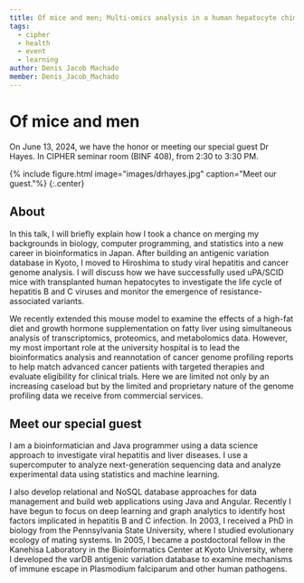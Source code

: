 ```yaml
---
title: Of mice and men; Multi-omics analysis in a human hepatocyte chimeric mouse model and tumor genome profiling at a cancer genome expert panel in Japan
tags:
  - cipher
  - health
  - event
  - learning
author: Denis Jacob Machado
member: Denis_Jacob_Machado
---
```


# Of mice and men

On June 13, 2024, we have the honor or meeting our special guest Dr Hayes. In CIPHER seminar room (BINF 408), from 2:30 to 3:30 PM.

{% include figure.html image="images/drhayes.jpg" caption="Meet our guest."%}
{:.center}

## About

In this talk, I will briefly explain how I took a chance on merging my backgrounds in biology, computer programming, and statistics into a new career in bioinformatics in Japan. After building an antigenic variation database in Kyoto, I moved to Hiroshima to study viral hepatitis and cancer genome analysis. I will discuss how we have successfully used uPA/SCID mice with transplanted human hepatocytes to investigate the life cycle of hepatitis B and C viruses and monitor the emergence of resistance-associated variants.

We recently extended this mouse model to examine the effects of a high-fat diet and growth hormone supplementation on fatty liver using simultaneous analysis of transcriptomics, proteomics, and metabolomics data. However, my most important role at the university hospital is to lead the bioinformatics analysis and reannotation of cancer genome profiling reports to help match advanced cancer patients with targeted therapies and evaluate eligibility for clinical trials. Here we are limited not only by an increasing caseload but by the limited and proprietary nature of the genome profiling data we receive from commercial services.

## Meet our special guest

I am a bioinformatician and Java programmer using a data science approach to investigate viral hepatitis and liver diseases. I use a supercomputer to analyze next-generation sequencing data and analyze experimental data using statistics and machine learning.

I also develop relational and NoSQL database approaches for data management and build web applications using Java and Angular. Recently I have begun to focus on deep learning and graph analytics to identify host factors implicated in hepatitis B and C infection. In 2003, I received a PhD in biology from the Pennsylvania State University, where I studied evolutionary ecology of mating systems. In 2005, I became a postdoctoral fellow in the Kanehisa Laboratory in the Bioinformatics Center at Kyoto University, where I developed the varDB antigenic variation database to examine mechanisms of immune escape in Plasmodium falciparum and other human pathogens.
